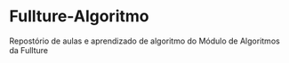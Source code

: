 # Fullture-Algoritmo
 Repostório de aulas e aprendizado de algoritmo do Módulo de Algoritmos da Fullture
 
 
